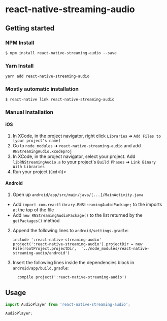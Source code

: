 
# react-native-streaming-audio

## Getting started

### NPM Install

`$ npm install react-native-streaming-audio --save`

### Yarn Install

`yarn add react-native-streaming-audio`

### Mostly automatic installation

`$ react-native link react-native-streaming-audio`

### Manual installation


#### iOS

1. In XCode, in the project navigator, right click `Libraries` ➜ `Add Files to [your project's name]`
2. Go to `node_modules` ➜ `react-native-streaming-audio` and add `RNStreamingAudio.xcodeproj`
3. In XCode, in the project navigator, select your project. Add `libRNStreamingAudio.a` to your project's `Build Phases` ➜ `Link Binary With Libraries`
4. Run your project (`Cmd+R`)<

#### Android

1. Open up `android/app/src/main/java/[...]/MainActivity.java`
  - Add `import com.reactlibrary.RNStreamingAudioPackage;` to the imports at the top of the file
  - Add `new RNStreamingAudioPackage()` to the list returned by the `getPackages()` method
2. Append the following lines to `android/settings.gradle`:
  	```
  	include ':react-native-streaming-audio'
  	project(':react-native-streaming-audio').projectDir = new File(rootProject.projectDir, 	'../node_modules/react-native-streaming-audio/android')
  	```
3. Insert the following lines inside the dependencies block in `android/app/build.gradle`:
  	```
      compile project(':react-native-streaming-audio')
  	```

## Usage
```javascript
import AudioPlayer from 'react-native-streaming-audio';

AudioPlayer;
```

